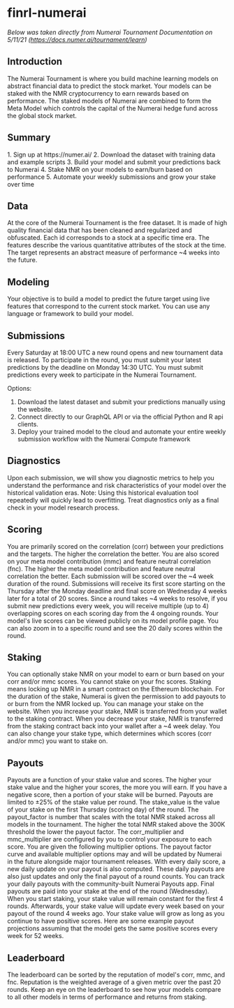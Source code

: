 # finrl-numerai

*Below was taken directly from Numerai Tournament Documentation on 5/11/21 (https://docs.numer.ai/tournament/learn)*

<h2>Introduction</h2>
The Numerai Tournament is where you build machine learning models on abstract financial data to predict the stock market. Your models can be staked with the NMR cryptocurrency to earn rewards based on performance. The staked models of Numerai are combined to form the Meta Model which controls the capital of the Numerai hedge fund across the global stock market.

<h2>Summary</h2>
1. Sign up at https://numer.ai/
2. Download the dataset with training data and example scripts
3. Build your model and submit your predictions back to Numerai
4. Stake NMR on your models to earn/burn based on performance
5. Automate your weekly submissions and grow your stake over time

<h2>Data</h2>
At the core of the Numerai Tournament is the free dataset. It is made of high quality financial data that has been cleaned and regularized and obfuscated.
Each id corresponds to a stock at a specific time era. The features describe the various quantitative attributes of the stock at the time. The target represents an abstract measure of performance ~4 weeks into the future.

<h2>Modeling</h2>
Your objective is to build a model to predict the future target using live features that correspond to the current stock market. You can use any language or framework to build your model.

<h2>Submissions</h2>
Every Saturday at 18:00 UTC a new round opens and new tournament data is released. To participate in the round, you must submit your latest predictions by the deadline on Monday 14:30 UTC. You must submit predictions every week to participate in the Numerai Tournament.

Options:
1. Download the latest dataset and submit your predictions manually using the website.
2. Connect directly to our GraphQL API or via the official Python and R api clients.
3. Deploy your trained model to the cloud and automate your entire weekly submission workflow with the Numerai Compute framework

<h2>Diagnostics</h2>
Upon each submission, we will show you diagnostic metrics to help you understand the performance and risk characteristics of your model over the historical validation eras. Note: Using this historical evaluation tool repeatedly will quickly lead to overfitting. Treat diagnostics only as a final check in your model research process. 

<h2>Scoring</h2>
You are primarily scored on the correlation (corr) between your predictions and the targets. The higher the correlation the better.
You are also scored on your meta model contribution (mmc) and feature neutral correlation (fnc). The higher the meta model contribution and feature neutral correlation the better.
Each submission will be scored over the ~4 week duration of the round. Submissions will receive its first score starting on the Thursday after the Monday deadline and final score on Wednesday 4 weeks later for a total of 20 scores.
Since a round takes ~4 weeks to resolve, if you submit new predictions every week, you will receive multiple (up to 4) overlapping scores on each scoring day from the 4 ongoing rounds. Your model's live scores can be viewed publicly on its model profile page. You can also zoom in to a specific round and see the 20 daily scores within the round.

<h2>Staking</h2>
You can optionally stake NMR on your model to earn or burn based on your corr and/or mmc scores. You cannot stake on your fnc scores.
Staking means locking up NMR in a smart contract on the Ethereum blockchain. For the duration of the stake, Numerai is given the permission to add payouts to or burn from the NMR locked up.
You can manage your stake on the website. When you increase your stake, NMR is transferred from your wallet to the staking contract. When you decrease your stake, NMR is transferred from the staking contract back into your wallet after a ~4 week delay. You can also change your stake type, which determines which scores (corr and/or mmc) you want to stake on.

<h2>Payouts</h2>
Payouts are a function of your stake value and scores. The higher your stake value and the higher your scores, the more you will earn. If you have a negative score, then a portion of your stake will be burned. Payouts are limited to ±25% of the stake value per round. The stake_value is the value of your stake on the first Thursday (scoring day) of the round. The payout_factor is number that scales with the total NMR staked across all models in the tournament. The higher the total NMR staked above the 300K threshold the lower the payout factor. The corr_multiplier and mmc_multiplier are configured by you to control your exposure to each score. You are given the following multiplier options. The payout factor curve and available multiplier options may and will be updated by Numerai in the future alongside major tournament releases. With every daily score, a new daily update on your payout is also computed. These daily payouts are also just updates and only the final payout of a round counts. You can track your daily payouts with the community-built Numerai Payouts app.
Final payouts are paid into your stake at the end of the round (Wednesday). When you start staking, your stake value will remain constant for the first 4 rounds. Afterwards, your stake value will update every week based on your payout of the round 4 weeks ago.
Your stake value will grow as long as you continue to have positive scores. Here are some example payout projections assuming that the model gets the same positive scores every week for 52 weeks.

<h2>Leaderboard</h2>
The leaderboard can be sorted by the reputation of model's corr, mmc, and fnc. Reputation is the weighted average of a given metric over the past 20 rounds.
Keep an eye on the leaderboard to see how your models compare to all other models in terms of performance and returns from staking.
